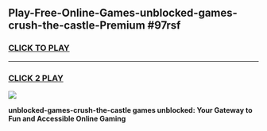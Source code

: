 
## Play-Free-Online-Games-unblocked-games-crush-the-castle-Premium #97rsf
<h3>
<a href="https://premium.freeplayer.one?title=unblocked-games-crush-the-castle&ref=8M">CLICK TO PLAY</a></h3>
<hr>

<h3>
<a href="https://premium.freeplayer.one?title=unblocked-games-crush-the-castle&ref=8M">CLICK 2 PLAY</a>
  
</h3>

<a href="https://premium.freeplayer.one?title=unblocked-games-crush-the-castle&ref=8M"><img src="https://clearcache.store/games.png"></a>


**unblocked-games-crush-the-castle games unblocked: Your Gateway to Fun and Accessible Online Gaming**
